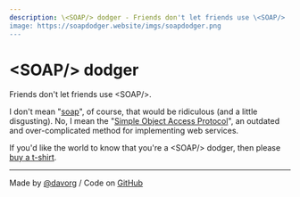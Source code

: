 ```yaml
---
description: \<SOAP/> dodger - Friends don't let friends use \<SOAP/>
image: https://soapdodger.website/imgs/soapdodger.png
---
```


# \<SOAP/> dodger

Friends don't let friends use \<SOAP/>.

I don't mean "[soap](https://en.wikipedia.org/wiki/Soap)", of course, that
would be ridiculous (and a little disgusting). No, I mean the
"[Simple Object Access Protocol](https://en.wikipedia.org/wiki/SOAP)",
an outdated and over-complicated method for implementing web services.

If you'd like the world to know that you're a \<SOAP/> dodger, then
please [buy a t-shirt](https://shop.spreadshirt.co.uk/davorg/soap?q=T535749).

<hr>

Made by <a href="https://twitter.com/davorg">@davorg</a> /
Code on <a href="https://github.com/davorg/soapdodger/">GitHub</a>

